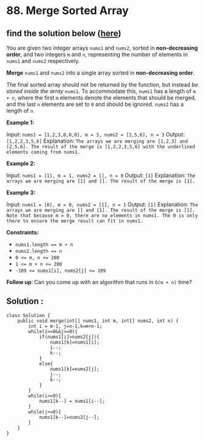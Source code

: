 # 88. Merge Sorted Array
## find the solution below ([here](https://github.com/Padmapiyush/leetcode-playground/blob/main/88-Merge_Sorted_Array.md#solution-))

You are given two integer arrays `nums1` and `nums2`, sorted in **non-decreasing order**, and two integers `m` and `n`, representing the number of elements in `nums1` and `nums2` respectively.

**Merge** `nums1` and `nums2` into a single array sorted in **non-decreasing order**.

The final sorted array should not be returned by the function, but instead _be stored inside the array_ `nums1`. To accommodate this, `nums1` has a length of `m + n`, where the first `m` elements denote the elements that should be merged, and the last `n` elements are set to `0` and should be ignored. `nums2` has a length of `n`.

**Example 1:**

Input: `nums1 = [1,2,3,0,0,0], m = 3, nums2 = [2,5,6], n = 3`
Output: `[1,2,2,3,5,6]`
Explanation: `The arrays we are merging are [1,2,3] and [2,5,6].
The result of the merge is [1,2,2,3,5,6] with the underlined elements coming from nums1.`

**Example 2:**

Input: `nums1 = [1], m = 1, nums2 = [], n = 0`
Output: `[1]`
Explanation: `The arrays we are merging are [1] and [].
The result of the merge is [1].`

**Example 3:**

Input: `nums1 = [0], m = 0, nums2 = [1], n = 1`
Output: `[1]`
Explanation: `The arrays we are merging are [] and [1].
The result of the merge is [1].
Note that because m = 0, there are no elements in nums1. The 0 is only there to ensure the merge result can fit in nums1.`
 

**Constraints:**

- `nums1.length == m + n`
- `nums2.length == n`
- `0 <= m, n <= 200`
- `1 <= m + n <= 200`
- `-109 <= nums1[i], nums2[j] <= 109`
 

**Follow up**: Can you come up with an algorithm that runs in `O(m + n)` time?

## Solution : 
```
class Solution {
    public void merge(int[] nums1, int m, int[] nums2, int n) {
        int i = m-1, j=n-1,k=m+n-1;
        while(i>=0&&j>=0){
            if(nums1[i]>nums2[j]){
                nums1[k]=nums1[i];
                i--;
                k--;
            }
            else{
                nums1[k]=nums2[j];
                j--;
                k--;
            }
        }
        while(i>=0){
            nums1[k--] = nums1[i--];
        }
        while(j>=0){
            nums1[k--]=nums2[j--];
        }
    }
}
```
